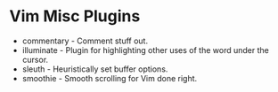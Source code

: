 # Vim Misc Plugins

* commentary - Comment stuff out.
* illuminate - Plugin for highlighting other uses of the word under the cursor.
* sleuth - Heuristically set buffer options.
* smoothie - Smooth scrolling for Vim done right.
